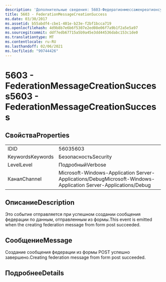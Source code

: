```yaml
---
description: 'Дополнительные сведения: 5603-Федератионмессажекреатионсукцесс'
title: 5603 - FederationMessageCreationSuccess
ms.date: 03/30/2017
ms.assetid: b55abdf4-cbe1-401e-b23e-f2bf1bcca719
ms.openlocfilehash: 4d9b8b7e6b6f5307e2ed08e06f7a9b1f2a5e5a97
ms.sourcegitcommit: ddf7edb67715a5b9a45e3dd44536dabc153c1de0
ms.translationtype: MT
ms.contentlocale: ru-RU
ms.lasthandoff: 02/06/2021
ms.locfileid: "99744426"
---
```

# <a name="5603---federationmessagecreationsuccess"></a><span data-ttu-id="df005-103">5603 - FederationMessageCreationSuccess</span><span class="sxs-lookup"><span data-stu-id="df005-103">5603 - FederationMessageCreationSuccess</span></span>

## <a name="properties"></a><span data-ttu-id="df005-104">Свойства</span><span class="sxs-lookup"><span data-stu-id="df005-104">Properties</span></span>  
  
|||  
|-|-|  
|<span data-ttu-id="df005-105">ID</span><span class="sxs-lookup"><span data-stu-id="df005-105">ID</span></span>|<span data-ttu-id="df005-106">5603</span><span class="sxs-lookup"><span data-stu-id="df005-106">5603</span></span>|  
|<span data-ttu-id="df005-107">Keywords</span><span class="sxs-lookup"><span data-stu-id="df005-107">Keywords</span></span>|<span data-ttu-id="df005-108">Безопасность</span><span class="sxs-lookup"><span data-stu-id="df005-108">Security</span></span>|  
|<span data-ttu-id="df005-109">Level</span><span class="sxs-lookup"><span data-stu-id="df005-109">Level</span></span>|<span data-ttu-id="df005-110">Подробный</span><span class="sxs-lookup"><span data-stu-id="df005-110">Verbose</span></span>|  
|<span data-ttu-id="df005-111">Канал</span><span class="sxs-lookup"><span data-stu-id="df005-111">Channel</span></span>|<span data-ttu-id="df005-112">Microsoft-Windows-Application Server-Applications/Debug</span><span class="sxs-lookup"><span data-stu-id="df005-112">Microsoft-Windows-Application Server-Applications/Debug</span></span>|  
  
## <a name="description"></a><span data-ttu-id="df005-113">Описание</span><span class="sxs-lookup"><span data-stu-id="df005-113">Description</span></span>  

 <span data-ttu-id="df005-114">Это событие отправляется при успешном создании сообщения федерации по данным, отправленным из формы.</span><span class="sxs-lookup"><span data-stu-id="df005-114">This event is emitted when the creating federation message from form post succeeded.</span></span>  
  
## <a name="message"></a><span data-ttu-id="df005-115">Сообщение</span><span class="sxs-lookup"><span data-stu-id="df005-115">Message</span></span>  

 <span data-ttu-id="df005-116">Создание сообщения федерации из формы POST успешно завершено.</span><span class="sxs-lookup"><span data-stu-id="df005-116">Creating federation message from form post succeeded.</span></span>  
  
## <a name="details"></a><span data-ttu-id="df005-117">Подробнее</span><span class="sxs-lookup"><span data-stu-id="df005-117">Details</span></span>
